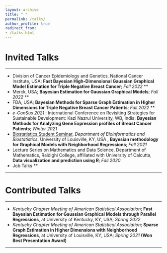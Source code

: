 ```yaml
---
layout: archive
title: " "
permalink: /talks/
author_profile: true
redirect_from: 
- /talks.html
---
```


# Invited Talks

---

* Division of Cancer Epidemiology and Genetics, National Cancer Institute, USA; **Fast Bayesian High-Dimensional Gaussian Graphical Model Estimation for Triple Negative Breast Cancer**; *Fall 2022* **
* Merck, USA; **Bayesian Estimation for Gaussian Graphical Models**; *Fall 2022* **
* FDA, USA; **Bayesian Methods for Sparse Graph Estimation in Higher Dimensions for Triple Negative Breast Cancer Patients**; *Fall 2022* **
* _e-ConSus 2021_ : International Conference on Revisiting Strategies for Sustainable Development: Kazi Nazrul University, WB, India; **Bayesian Methods for Analyzing Gene Expression profiles of Breast Cancer Patients**; *Winter 2021*
* <span style ="color:blue"> [Biostatistics Student Seminar](https://louisville.edu/sphis/departments/bioinformatics-biostatistics/research/seminar/2021-11-12)</span>, _Department of Bioinformatics and Biostatistics_,  University of Louisville, KY, USA , **Bayesian methodology for Graphical Models with Neighborhood Regressions**; *Fall 2021*
* Lecture Series on Mathematics and Data Science, Department of Mathematics, Raidighi College, affiliated with University of Calcutta, **Data visualization and prediction using R**; *Fall 2020*
* Job Talks **
---

# Contributed Talks

---

* _Kentucky Chapter Meeting of American Statistical Association_; **Fast Bayesian Estimation for Gaussian Graphical Models through Parallel Regressions**, at University of Kentucky, KY, USA; *Spring 2022*
* _Kentucky Chapter Meeting of American Statistical Association_; **Sparse Graph Estimation in Higher Dimensions with Neighborhood Regressions**, at University of Louisville, KY, USA; *Spring 2021* **(Won Best Presentation Award)**


---
